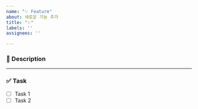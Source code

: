 ```yaml
---
name: "✨ Feature"
about: 새로운 기능 추가
title: "✨"
labels: ''
assignees: ''

---
```


### 📌 Description


---

### ✅ Task
- [ ] Task 1
- [ ] Task 2